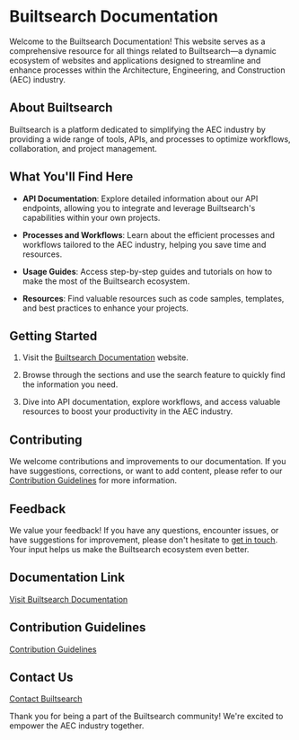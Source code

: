 # Builtsearch Documentation

Welcome to the Builtsearch Documentation! This website serves as a comprehensive resource for all things related to Builtsearch—a dynamic ecosystem of websites and applications designed to streamline and enhance processes within the Architecture, Engineering, and Construction (AEC) industry.

## About Builtsearch

Builtsearch is a platform dedicated to simplifying the AEC industry by providing a wide range of tools, APIs, and processes to optimize workflows, collaboration, and project management.

## What You'll Find Here

- **API Documentation**: Explore detailed information about our API endpoints, allowing you to integrate and leverage Builtsearch's capabilities within your own projects.

- **Processes and Workflows**: Learn about the efficient processes and workflows tailored to the AEC industry, helping you save time and resources.

- **Usage Guides**: Access step-by-step guides and tutorials on how to make the most of the Builtsearch ecosystem.

- **Resources**: Find valuable resources such as code samples, templates, and best practices to enhance your projects.

## Getting Started

1. Visit the [Builtsearch Documentation](#documentation-link) website.

2. Browse through the sections and use the search feature to quickly find the information you need.

3. Dive into API documentation, explore workflows, and access valuable resources to boost your productivity in the AEC industry.

## Contributing

We welcome contributions and improvements to our documentation. If you have suggestions, corrections, or want to add content, please refer to our [Contribution Guidelines](#contribution-guidelines-link) for more information.

## Feedback

We value your feedback! If you have any questions, encounter issues, or have suggestions for improvement, please don't hesitate to [get in touch](#contact-link). Your input helps us make the Builtsearch ecosystem even better.

## Documentation Link

[Visit Builtsearch Documentation](#documentation-link)

## Contribution Guidelines

[Contribution Guidelines](#contribution-guidelines-link)

## Contact Us

[Contact Builtsearch](#contact-link)

Thank you for being a part of the Builtsearch community! We're excited to empower the AEC industry together.
